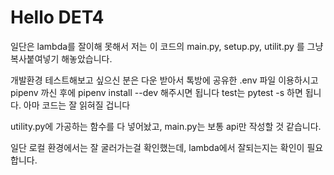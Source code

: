# Hello DET4

일단은 lambda를 잘이해 못해서 저는 이 코드의 main.py, setup.py, utilit.py 를 그냥 복사붙여넣기 해놓았습니다.

개발환경 테스트해보고 싶으신 분은 다운 받아서 톡방에 공유한 .env 파일 이용하시고
pipenv 까신 후에 pipenv install --dev 해주시면 됩니다
test는 pytest -s 하면 됩니다. 아마 코드는 잘 읽혀질 겁니다

utility.py에 가공하는 함수를 다 넣어놨고, main.py는 보통 api만 작성할 것 같습니다.

일단 로컬 환경에서는 잘 굴러가는걸 확인했는데, lambda에서 잘되는지는 확인이 필요합니다.
